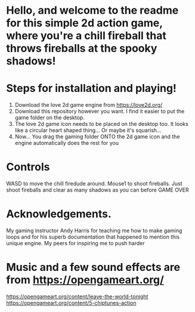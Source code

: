 # Hello, and welcome to the readme for this simple 2d action game, where you're a chill fireball that throws fireballs at the spooky shadows!

# Steps for installation and playing!
1) Download the love 2d game engine from https://love2d.org/
2) Download this repository however you want. I find it easier to put the game folder on the desktop.
3) The love 2d game icon needs to be placed on the desktop too. It looks like a circular heart shaped thing... Or maybe it's squarish...
4) Now... You drag the gaming folder ONTO the 2d game icon and the engine automatically does the rest for you

# Controls
WASD to move the chill firedude around.
Mouse1 to shoot fireballs. Just shoot fireballs and clear as many shadows as you can before GAME OVER

# Acknowledgements.
My gaming instructor Andy Harris for teaching me how to make gaming loops and for his superb documentation that happened to mention this unique engine.
My peers for inspiring me to push harder

# Music and a few sound effects are from https://opengameart.org/
https://opengameart.org/content/leave-the-world-tonight
https://opengameart.org/content/5-chiptunes-action


